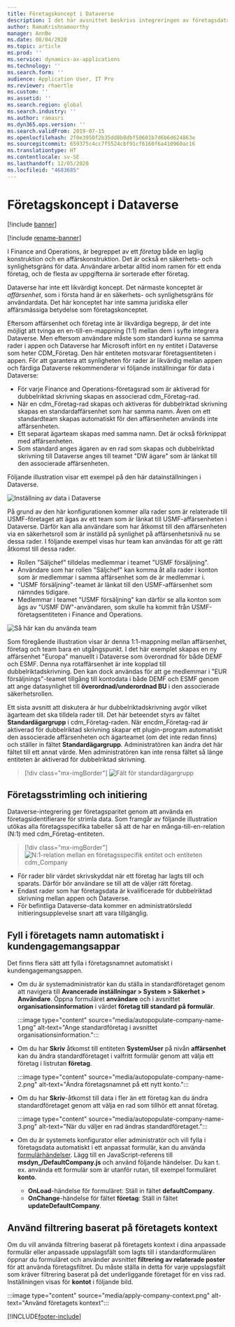 ```yaml
---
title: Företagskoncept i Dataverse
description: I det här avsnittet beskrivs integreringen av företagsdata mellan Finance and Operations och Dataverse.
author: RamaKrishnamoorthy
manager: AnnBe
ms.date: 08/04/2020
ms.topic: article
ms.prod: ''
ms.service: dynamics-ax-applications
ms.technology: ''
ms.search.form: ''
audience: Application User, IT Pro
ms.reviewer: rhaertle
ms.custom: ''
ms.assetid: ''
ms.search.region: global
ms.search.industry: ''
ms.author: ramasri
ms.dyn365.ops.version: ''
ms.search.validFrom: 2019-07-15
ms.openlocfilehash: 2f0e3950f2b35dd8b8dbf50601b7d6b6d624863e
ms.sourcegitcommit: 659375c4cc7f5524cbf91cf6160f6a410960ac16
ms.translationtype: HT
ms.contentlocale: sv-SE
ms.lasthandoff: 12/05/2020
ms.locfileid: "4683685"
---
```

# <a name="company-concept-in-dataverse"></a>Företagskoncept i Dataverse

[!include [banner](../../includes/banner.md)]

[!include [rename-banner](~/includes/cc-data-platform-banner.md)]


I Finance and Operations, är begreppet av ett *företag* både en laglig konstruktion och en affärskonstruktion. Det är också en säkerhets- och synlighetsgräns för data. Användare arbetar alltid inom ramen för ett enda företag, och de flesta av uppgifterna är sorterade efter företag.

Dataverse har inte ett likvärdigt koncept. Det närmaste konceptet är *affärsenhet*, som i första hand är en säkerhets- och synlighetsgräns för användardata. Det här konceptet har inte samma juridiska eller affärsmässiga betydelse som företagskonceptet.

Eftersom affärsenhet och företag inte är likvärdiga begrepp, är det inte möjligt att tvinga en en-till-en-mappning (1:1) mellan dem i syfte integrera Dataverse. Men eftersom användare måste som standard kunna se samma rader i appen och Dataverse har Microsoft infört en ny entitet i Dataverse som heter CDM\_Företag. Den här entiteten motsvarar företagsentiteten i appen. För att garantera att synligheten för rader är likvärdig mellan appen och färdiga Dataverse rekommenderar vi följande inställningar för data i Dataverse:

+ För varje Finance and Operations-företagsrad som är aktiverad för dubbelriktad skrivning skapas en associerad cdm\_Företag-rad.
+ När en cdm\_Företag-rad skapas och aktiveras för dubbelriktad skrivning skapas en standardaffärsenhet som har samma namn. Även om ett standardteam skapas automatiskt för den affärsenheten används inte affärsenheten.
+ Ett separat ägarteam skapas med samma namn. Det är också förknippat med affärsenheten.
+ Som standard anges ägaren av en rad som skapas och dubbelriktad skrivning till Dataverse anges till teamet "DW ägare" som är länkat till den associerade affärsenheten.

Följande illustration visar ett exempel på den här datainställningen i Dataverse.

![Inställning av data i Dataverse](media/dual-write-company-1.png)

På grund av den här konfigurationen kommer alla rader som är relaterade till USMF-företaget att ägas av ett team som är länkat till USMF-affärsenheten i Dataverse. Därför kan alla användare som har åtkomst till den affärsenheten via en säkerhetsroll som är inställd på synlighet på affärsenhetsnivå nu se dessa rader. I följande exempel visas hur team kan användas för att ge rätt åtkomst till dessa rader.

+ Rollen "Säljchef" tilldelas medlemmar i teamet "USMF försäljning".
+ Användare som har rollen "Säljchef" kan komma åt alla rader i konton som är medlemmar i samma affärsenhet som de är medlemmar i.
+ "USMF försäljning"-teamet är länkat till den USMF-affärsenhet som nämndes tidigare.
+ Medlemmar i teamet "USMF försäljning" kan därför se alla konton som ägs av "USMF DW"-användaren, som skulle ha kommit från USMF-företagsentiteten i Finance and Operations.

![Så här kan du använda team](media/dual-write-company-2.png)

Som föregående illustration visar är denna 1:1-mappning mellan affärsenhet, företag och team bara en utgångspunkt. I det här exemplet skapas en ny affärsenhet "Europa" manuellt i Dataverse som överordnad för både DEMF och ESMF. Denna nya rotaffärsenhet är inte kopplad till dubbelriktadskrivning. Den kan dock användas för att ge medlemmar i "EUR försäljnings"-teamet tillgång till kontodata i både DEMF och ESMF genom att ange datasynlighet till **överordnad/underordnad BU** i den associerade säkerhetsrollen.

Ett sista avsnitt att diskutera är hur dubbelriktadskrivning avgör vilket ägarteam det ska tilldela rader till. Det här beteendet styrs av fältet **Standardägargrupp** i cdm\_Företag-raden. När encdm\_Företag-rad är aktiverad för dubbelriktad skrivning skapar ett plugin-program automatiskt den associerade affärsenheten och ägarteamet (om det inte redan finns) och ställer in fältet **Standardägargrupp**. Administratören kan ändra det här fältet till ett annat värde. Men administratören kan inte rensa fältet så länge entiteten är aktiverad för dubbelriktad skrivning.

> [!div class="mx-imgBorder"]
![Fält för standardägargrupp](media/dual-write-default-owning-team.jpg)

## <a name="company-striping-and-bootstrapping"></a>Företagsstrimling och initiering

Dataverse-integrering ger företagsparitet genom att använda en företagsidentifierare för strimla data. Som framgår av följande illustration utökas alla företagsspecifika tabeller så att de har en många-till-en-relation (N:1) med cdm\_Företag-entiteten.

> [!div class="mx-imgBorder"]
![N:1-relation mellan en företagsspecifik entitet och entiteten cdm_Company](media/dual-write-bootstrapping.png)

+ För rader blir värdet skrivskyddat när ett företag har lagts till och sparats. Därför bör användare se till att de väljer rätt företag.
+ Endast rader som har företagsdata är kvalificerade för dubbelriktad skrivning mellan appen och Dataverse.
+ För befintliga Dataverse-data kommer en administratörsledd initieringsupplevelse snart att vara tillgänglig.


## <a name="autopopulate-company-name-in-customer-engagement-apps"></a>Fyll i företagets namn automatiskt i kundengagemangsappar

Det finns flera sätt att fylla i företagsnamnet automatiskt i kundengagemangsappen.

+ Om du är systemadministratör kan du ställa in standardföretaget genom att navigera till **Avancerade inställningar > System > Säkerhet > Användare**. Öppna formuläret **användare** och i avsnittet **organisationsinformation** i värdet **företag till standard på formulär**.

    :::image type="content" source="media/autopopulate-company-name-1.png" alt-text="Ange standardföretag i avsnittet organisationsinformation.":::

+ Om du har **Skriv** åtkomst till entiteten **SystemUser** på nivån **affärsenhet** kan du ändra standardföretaget i valfritt formulär genom att välja ett företag i listrutan **företag**.

    :::image type="content" source="media/autopopulate-company-name-2.png" alt-text="Ändra företagsnamnet på ett nytt konto.":::

+ Om du har **Skriv**-åtkomst till data i fler än ett företag kan du ändra standardföretaget genom att välja en rad som tillhör ett annat företag.

    :::image type="content" source="media/autopopulate-company-name-3.png" alt-text="När du väljer en rad ändras standardföretaget.":::

+ Om du är systemets konfigurator eller administratör och vill fylla i företagsdata automatiskt i ett anpassat formulär, kan du använda [formulärhändelser](https://docs.microsoft.com/powerapps/developer/model-driven-apps/clientapi/events-forms-grids). Lägg till en JavaScript-referens till **msdyn_/DefaultCompany.js** och använd följande händelser. Du kan t. ex. använda ett formulär som är utanför rutan, till exempel formuläret **konto**.

    + **OnLoad**-händelse för formuläret: Ställ in fältet **defaultCompany**.
    + **OnChange**-händelse för fältet **företag**: Ställ in fältet **updateDefaultCompany**.

## <a name="apply-filtering-based-on-the-company-context"></a>Använd filtrering baserat på företagets kontext

Om du vill använda filtrering baserat på företagets kontext i dina anpassade formulär eller anpassade uppslagsfält som lagts till i standardformulären öppnar du formuläret och använder avsnittet **filtrering av relaterade poster** för att använda företagsfiltret. Du måste ställa in detta för varje uppslagsfält som kräver filtrering baserat på det underliggande företaget för en viss rad. Inställningen visas för **kontot** i följande bild.

:::image type="content" source="media/apply-company-context.png" alt-text="Använd företagets kontext":::



[!INCLUDE[footer-include](../../../../includes/footer-banner.md)]